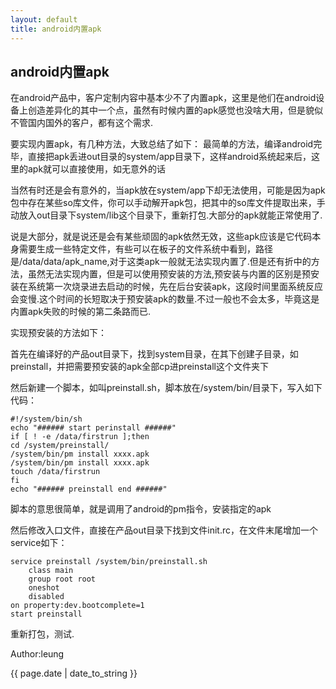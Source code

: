 ```yaml
---
layout: default
title: android内置apk  
---
```


## android内置apk

在android产品中，客户定制内容中基本少不了内置apk，这里是他们在android设备上创造差异化的其中一个点，虽然有时候内置的apk感觉也没啥大用，但是貌似不管国内国外的客户，都有这个需求.

要实现内置apk，有几种方法，大致总结了如下：
最简单的方法，编译android完毕，直接把apk丢进out目录的system/app目录下，这样android系统起来后，这里的apk就可以直接使用，如无意外的话

当然有时还是会有意外的，当apk放在system/app下却无法使用，可能是因为apk包中存在某些so库文件，你可以手动解开apk包，把其中的so库文件提取出来，手动放入out目录下system/lib这个目录下，重新打包.大部分的apk就能正常使用了.

说是大部分，就是说还是会有某些顽固的apk依然无效，这些apk应该是它代码本身需要生成一些特定文件，有些可以在板子的文件系统中看到，路径是/data/data/apk_name,对于这类apk一般就无法实现内置了.但是还有折中的方法，虽然无法实现内置，但是可以使用预安装的方法,预安装与内置的区别是预安装在系统第一次烧录进去启动的时候，先在后台安装apk，这段时间里面系统反应会变慢.这个时间的长短取决于预安装apk的数量.不过一般也不会太多，毕竟这是内置apk失败的时候的第二条路而已.

实现预安装的方法如下：

首先在编译好的产品out目录下，找到system目录，在其下创建子目录，如preinstall，并把需要预安装的apk全部cp进preinstall这个文件夹下

然后新建一个脚本，如叫preinstall.sh，脚本放在/system/bin/目录下，写入如下代码：

    #!/system/bin/sh
    echo "###### start perinstall ######"
    if [ ! -e /data/firstrun ];then
    cd /system/preinstall/
    /system/bin/pm install xxxx.apk
    /system/bin/pm install xxxx.apk
    touch /data/firstrun
    fi
    echo "###### preinstall end ######"

脚本的意思很简单，就是调用了android的pm指令，安装指定的apk

然后修改入口文件，直接在产品out目录下找到文件init.rc，在文件末尾增加一个service如下：

    service preinstall /system/bin/preinstall.sh
        class main
        group root root
        oneshot
        disabled
    on property:dev.bootcomplete=1
    start preinstall

重新打包，测试.
 
<p>Author:leung</p>
<p>{{ page.date | date_to_string }}</p>
